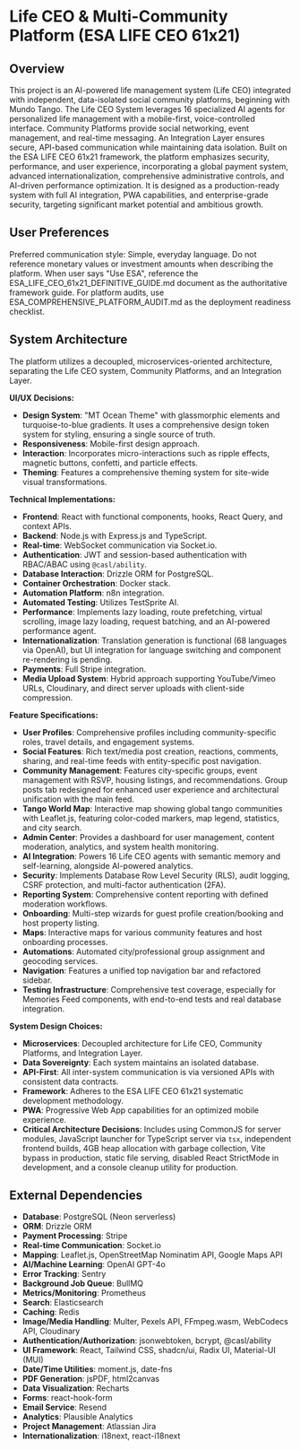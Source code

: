 # Life CEO & Multi-Community Platform (ESA LIFE CEO 61x21)

## Overview

This project is an AI-powered life management system (Life CEO) integrated with independent, data-isolated social community platforms, beginning with Mundo Tango. The Life CEO System leverages 16 specialized AI agents for personalized life management with a mobile-first, voice-controlled interface. Community Platforms provide social networking, event management, and real-time messaging. An Integration Layer ensures secure, API-based communication while maintaining data isolation. Built on the ESA LIFE CEO 61x21 framework, the platform emphasizes security, performance, and user experience, incorporating a global payment system, advanced internationalization, comprehensive administrative controls, and AI-driven performance optimization. It is designed as a production-ready system with full AI integration, PWA capabilities, and enterprise-grade security, targeting significant market potential and ambitious growth.

## User Preferences

Preferred communication style: Simple, everyday language.
Do not reference monetary values or investment amounts when describing the platform.
When user says "Use ESA", reference the ESA_LIFE_CEO_61x21_DEFINITIVE_GUIDE.md document as the authoritative framework guide.
For platform audits, use ESA_COMPREHENSIVE_PLATFORM_AUDIT.md as the deployment readiness checklist.

## System Architecture

The platform utilizes a decoupled, microservices-oriented architecture, separating the Life CEO system, Community Platforms, and an Integration Layer.

**UI/UX Decisions:**
- **Design System**: "MT Ocean Theme" with glassmorphic elements and turquoise-to-blue gradients. It uses a comprehensive design token system for styling, ensuring a single source of truth.
- **Responsiveness**: Mobile-first design approach.
- **Interaction**: Incorporates micro-interactions such as ripple effects, magnetic buttons, confetti, and particle effects.
- **Theming**: Features a comprehensive theming system for site-wide visual transformations.

**Technical Implementations:**
- **Frontend**: React with functional components, hooks, React Query, and context APIs.
- **Backend**: Node.js with Express.js and TypeScript.
- **Real-time**: WebSocket communication via Socket.io.
- **Authentication**: JWT and session-based authentication with RBAC/ABAC using `@casl/ability`.
- **Database Interaction**: Drizzle ORM for PostgreSQL.
- **Container Orchestration**: Docker stack.
- **Automation Platform**: n8n integration.
- **Automated Testing**: Utilizes TestSprite AI.
- **Performance**: Implements lazy loading, route prefetching, virtual scrolling, image lazy loading, request batching, and an AI-powered performance agent.
- **Internationalization**: Translation generation is functional (68 languages via OpenAI), but UI integration for language switching and component re-rendering is pending.
- **Payments**: Full Stripe integration.
- **Media Upload System**: Hybrid approach supporting YouTube/Vimeo URLs, Cloudinary, and direct server uploads with client-side compression.

**Feature Specifications:**
- **User Profiles**: Comprehensive profiles including community-specific roles, travel details, and engagement systems.
- **Social Features**: Rich text/media post creation, reactions, comments, sharing, and real-time feeds with entity-specific post navigation.
- **Community Management**: Features city-specific groups, event management with RSVP, housing listings, and recommendations. Group posts tab redesigned for enhanced user experience and architectural unification with the main feed.
- **Tango World Map**: Interactive map showing global tango communities with Leaflet.js, featuring color-coded markers, map legend, statistics, and city search.
- **Admin Center**: Provides a dashboard for user management, content moderation, analytics, and system health monitoring.
- **AI Integration**: Powers 16 Life CEO agents with semantic memory and self-learning, alongside AI-powered analytics.
- **Security**: Implements Database Row Level Security (RLS), audit logging, CSRF protection, and multi-factor authentication (2FA).
- **Reporting System**: Comprehensive content reporting with defined moderation workflows.
- **Onboarding**: Multi-step wizards for guest profile creation/booking and host property listing.
- **Maps**: Interactive maps for various community features and host onboarding processes.
- **Automations**: Automated city/professional group assignment and geocoding services.
- **Navigation**: Features a unified top navigation bar and refactored sidebar.
- **Testing Infrastructure**: Comprehensive test coverage, especially for Memories Feed components, with end-to-end tests and real database integration.

**System Design Choices:**
- **Microservices**: Decoupled architecture for Life CEO, Community Platforms, and Integration Layer.
- **Data Sovereignty**: Each system maintains an isolated database.
- **API-First**: All inter-system communication is via versioned APIs with consistent data contracts.
- **Framework**: Adheres to the ESA LIFE CEO 61x21 systematic development methodology.
- **PWA**: Progressive Web App capabilities for an optimized mobile experience.
- **Critical Architecture Decisions**: Includes using CommonJS for server modules, JavaScript launcher for TypeScript server via `tsx`, independent frontend builds, 4GB heap allocation with garbage collection, Vite bypass in production, static file serving, disabled React StrictMode in development, and a console cleanup utility for production.

## External Dependencies

- **Database**: PostgreSQL (Neon serverless)
- **ORM**: Drizzle ORM
- **Payment Processing**: Stripe
- **Real-time Communication**: Socket.io
- **Mapping**: Leaflet.js, OpenStreetMap Nominatim API, Google Maps API
- **AI/Machine Learning**: OpenAI GPT-4o
- **Error Tracking**: Sentry
- **Background Job Queue**: BullMQ
- **Metrics/Monitoring**: Prometheus
- **Search**: Elasticsearch
- **Caching**: Redis
- **Image/Media Handling**: Multer, Pexels API, FFmpeg.wasm, WebCodecs API, Cloudinary
- **Authentication/Authorization**: jsonwebtoken, bcrypt, @casl/ability
- **UI Framework**: React, Tailwind CSS, shadcn/ui, Radix UI, Material-UI (MUI)
- **Date/Time Utilities**: moment.js, date-fns
- **PDF Generation**: jsPDF, html2canvas
- **Data Visualization**: Recharts
- **Forms**: react-hook-form
- **Email Service**: Resend
- **Analytics**: Plausible Analytics
- **Project Management**: Atlassian Jira
- **Internationalization**: i18next, react-i18next